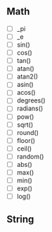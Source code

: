 Math
----
- [ ] _pi
- [ ] _e
- [ ] sin()
- [ ] cos()
- [ ] tan()
- [ ] atan()
- [ ] atan2()
- [ ] asin()
- [ ] acos()
- [ ] degrees()
- [ ] radians()
- [ ] pow()
- [ ] sqrt()
- [ ] round()
- [ ] floor()
- [ ] ceil()
- [ ] random()
- [ ] abs()
- [ ] max()
- [ ] min()
- [ ] exp()
- [ ] log()

String
------
